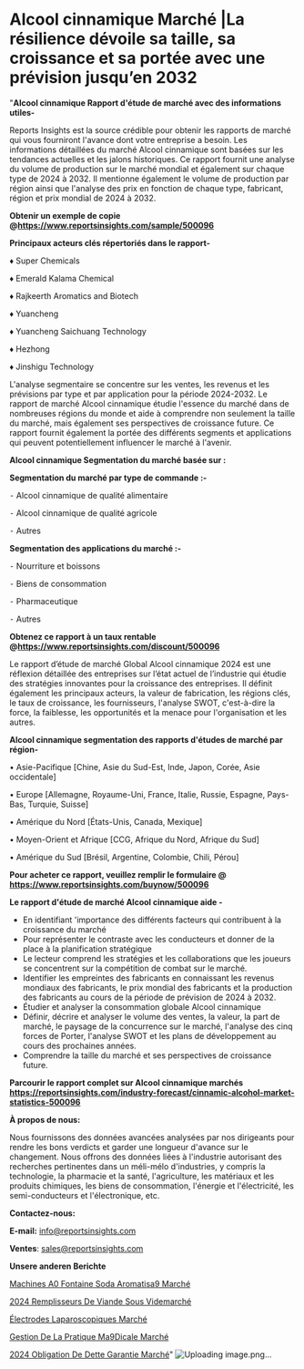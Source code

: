 # Alcool cinnamique Marché |La résilience dévoile sa taille, sa croissance et sa portée avec une prévision jusqu’en 2032

"<strong>Alcool cinnamique Rapport d'étude de marché avec des informations utiles-</strong>

Reports Insights est la source crédible pour obtenir les rapports de marché qui vous fourniront l'avance dont votre entreprise a besoin. Les informations détaillées du marché Alcool cinnamique sont basées sur les tendances actuelles et les jalons historiques. Ce rapport fournit une analyse du volume de production sur le marché mondial et également sur chaque type de 2024 à 2032. Il mentionne également le volume de production par région ainsi que l'analyse des prix en fonction de chaque type, fabricant, région et prix mondial de 2024 à 2032.

<strong><b>Obtenir un exemple de copie @</b></strong><a href=https://www.reportsinsights.com/sample/500096><strong><b>https://www.reportsinsights.com/sample/500096</b></strong></a>

<b>Principaux acteurs clés répertoriés dans le rapport-</b>

<b> </b>♦ Super Chemicals

♦ Emerald Kalama Chemical

♦ Rajkeerth Aromatics and Biotech

♦ Yuancheng

♦ Yuancheng Saichuang Technology

♦ Hezhong

♦ Jinshigu Technology

L'analyse segmentaire se concentre sur les ventes, les revenus et les prévisions par type et par application pour la période 2024-2032. Le rapport de marché Alcool cinnamique étudie l'essence du marché dans de nombreuses régions du monde et aide à comprendre non seulement la taille du marché, mais également ses perspectives de croissance future. Ce rapport fournit également la portée des différents segments et applications qui peuvent potentiellement influencer le marché à l'avenir.

<strong>Alcool cinnamique Segmentation du marché basée sur :</strong>

<strong>Segmentation du marché par type de commande :-</strong>

⁃ Alcool cinnamique de qualité alimentaire

⁃ Alcool cinnamique de qualité agricole

⁃ Autres

<strong>Segmentation des applications du marché :-</strong>

⁃ Nourriture et boissons

⁃ Biens de consommation

⁃ Pharmaceutique

⁃ Autres

<strong><b>Obtenez ce rapport à un taux rentable @</b></strong><a href=https://www.reportsinsights.com/discount/500096><strong><b>https://www.reportsinsights.com/discount/500096</b></strong></a>

Le rapport d’étude de marché Global Alcool cinnamique 2024 est une réflexion détaillée des entreprises sur l’état actuel de l’industrie qui étudie des stratégies innovantes pour la croissance des entreprises. Il définit également les principaux acteurs, la valeur de fabrication, les régions clés, le taux de croissance, les fournisseurs, l'analyse SWOT, c'est-à-dire la force, la faiblesse, les opportunités et la menace pour l'organisation et les autres.

<strong>Alcool cinnamique segmentation des rapports d'études de marché par région-</strong>

• Asie-Pacifique [Chine, Asie du Sud-Est, Inde, Japon, Corée, Asie occidentale]

• Europe [Allemagne, Royaume-Uni, France, Italie, Russie, Espagne, Pays-Bas, Turquie, Suisse]

• Amérique du Nord [États-Unis, Canada, Mexique]

• Moyen-Orient et Afrique [CCG, Afrique du Nord, Afrique du Sud]

• Amérique du Sud [Brésil, Argentine, Colombie, Chili, Pérou]

<strong>Pour acheter ce rapport, veuillez remplir le formulaire @   <a href=https://www.reportsinsights.com/buynow/500096>https://www.reportsinsights.com/buynow/500096</a></strong>

<strong>Le rapport d'étude de marché Alcool cinnamique aide -</strong>
<ul>
  <li>En identifiant 'importance des différents facteurs qui contribuent à la croissance du marché</li>
  <li>Pour représenter le contraste avec les conducteurs et donner de la place à la planification stratégique</li>
  <li>Le lecteur comprend les stratégies et les collaborations que les joueurs se concentrent sur la compétition de combat sur le marché.</li>
  <li>Identifier les empreintes des fabricants en connaissant les revenus mondiaux des fabricants, le prix mondial des fabricants et la production des fabricants au cours de la période de prévision de 2024 à 2032.</li>
  <li>Étudier et analyser la consommation globale Alcool cinnamique</li>
  <li>Définir, décrire et analyser le volume des ventes, la valeur, la part de marché, le paysage de la concurrence sur le marché, l'analyse des cinq forces de Porter, l'analyse SWOT et les plans de développement au cours des prochaines années.</li>
  <li>Comprendre la taille du marché et ses perspectives de croissance future.</li>
</ul>

<strong>Parcourir le rapport complet sur Alcool cinnamique marchés <a href=https://reportsinsights.com/industry-forecast/cinnamic-alcohol-market-statistics-500096>https://reportsinsights.com/industry-forecast/cinnamic-alcohol-market-statistics-500096</a></strong>

<strong>À propos de nous:</strong>

Nous fournissons des données avancées analysées par nos dirigeants pour rendre les bons verdicts et garder une longueur d'avance sur le changement. Nous offrons des données liées à l'industrie autorisant des recherches pertinentes dans un méli-mélo d'industries, y compris la technologie, la pharmacie et la santé, l'agriculture, les matériaux et les produits chimiques, les biens de consommation, l'énergie et l'électricité, les semi-conducteurs et l'électronique, etc.

<strong>Contactez-nous:</strong>

<strong>E-mail:</strong> <a href=mailto:info@reportsinsights.com>info@reportsinsights.com</a>

<strong>Ventes</strong>: <a href=mailto:sales@reportsinsights.com>sales@reportsinsights.com</a>

<strong>Unsere anderen Berichte</strong>

<a href=https://www.linkedin.com/pulse/machines-%C3%A0-fontaine-soda-aromatis%C3%A9-march%C3%A9-t4hvc/>Machines A0 Fontaine Soda Aromatisa9 Marché</a>

<a href=https://www.linkedin.com/pulse/2024-remplisseurs-de-viande-sous-videmarch%C3%A9-jysoc/>2024 Remplisseurs De Viande Sous Videmarché</a>

<a href=https://www.linkedin.com/pulse/électrodes-laparoscopiques-marché-2024-possibilités-3mwjc/>Électrodes Laparoscopiques Marché</a>

<a href=https://www.linkedin.com/pulse/gestion-de-la-pratique-m%C3%A9dicale-march%C3%A9-analyse-zcaac/>Gestion De La Pratique Ma9Dicale Marché</a>

<a href=https://www.linkedin.com/pulse/2024-obligation-de-dette-garantie-march%C3%A9-paysage-vdbdc/>2024 Obligation De Dette Garantie Marché</a>"
![Uploading image.png…]()
